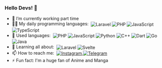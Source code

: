 <h3>Hello Devs! 👋</h3>
<ul>
    <li>
        <span>
            🏢 I’m currently working part time
        </span>
    </li>
    <li>
        <span>
            👨‍💻 My daily programming languages:&nbsp;
            <img align="center" alt="Laravel" src="https://img.shields.io/badge/laravel%20-%23FF2D20.svg?&style=for-the-badge&logo=laravel&logoColor=white">
            <img align="center" alt="PHP" src="https://img.shields.io/badge/php%20-%23777BB4.svg?&style=for-the-badge&logo=php&logoColor=white">
            <img align="center" alt="JavaScript" src="https://img.shields.io/badge/Javascript%20-%23F7DF1E.svg?&style=for-the-badge&logo=javascript&logoColor=222222">
            <img align="center" alt="TypeScript" src="https://img.shields.io/badge/TypeScript%20-%23007ACC.svg?&style=for-the-badge&logo=typescript&logoColor=white">
        </span>
    </li>
    <li>
        <span>
            🚩 Used languages:&nbsp;
            <img align="center" alt="PHP" src="https://img.shields.io/badge/php%20-%23777BB4.svg?&style=for-the-badge&logo=php&logoColor=white">
            <img align="center" alt="JavaScript" src="https://img.shields.io/badge/js%20-%23F7DF1E.svg?&style=for-the-badge&logo=javascript&logoColor=222222">
            <img align="center" alt="Python" src="https://img.shields.io/badge/python%20-%233776AB.svg?&style=for-the-badge&logo=python&logoColor=white">
            <img align="center" alt="C++" src="https://img.shields.io/badge/C++%20-%2300599C.svg?&style=for-the-badge&logo=c%2B%2B&logoColor=white">
            <img align="center" alt="Dart" src="https://img.shields.io/badge/Dart%20-%230175C2.svg?&style=for-the-badge&logo=dart&logoColor=white">
            <img align="center" alt="Go" src="https://img.shields.io/badge/Go%20-%2300ADD8.svg?&style=for-the-badge&logo=go&logoColor=white">
            <img align="center" alt="Java" src="https://img.shields.io/badge/java%20-%23007396.svg?&style=for-the-badge&logo=java&logoColor=white">
        </span>
    </li>
    <li>
        <span>
            🏫 Learning all about:&nbsp;
            <img align="center" alt="Laravel" src="https://img.shields.io/badge/laravel%20-%23FF2D20.svg?&style=for-the-badge&logo=laravel&logoColor=white">
            <img align="center" alt="Svelte" src="https://img.shields.io/badge/svelte%20-%23FF3E00.svg?&style=for-the-badge&logo=svelte&logoColor=white">
        </span>
    </li>
    <li>
        <span>
        📫 How to reach me:&nbsp;
            <a href="https://www.instagram.com/jerrypalmi8/">
                <img align="center" src="https://img.shields.io/badge/Instagram-@jerrypalmi8-E4405F?logo=instagram&style=for-the-badge" alt="Instagram">
            </a>
            <a href="https://t.me/tiaxter">
                <img align="center" src="https://img.shields.io/badge/Telegram-@tiaxter-2CA5E0?logo=telegram&style=for-the-badge" alt="Telegram">
            </a>
          </span>
    </li>
    <li>
        <span>
          ⚡ Fun fact:&nbsp;I'm a huge fan of Anime and Manga&nbsp;
        </span>
    </li>
</ul>
